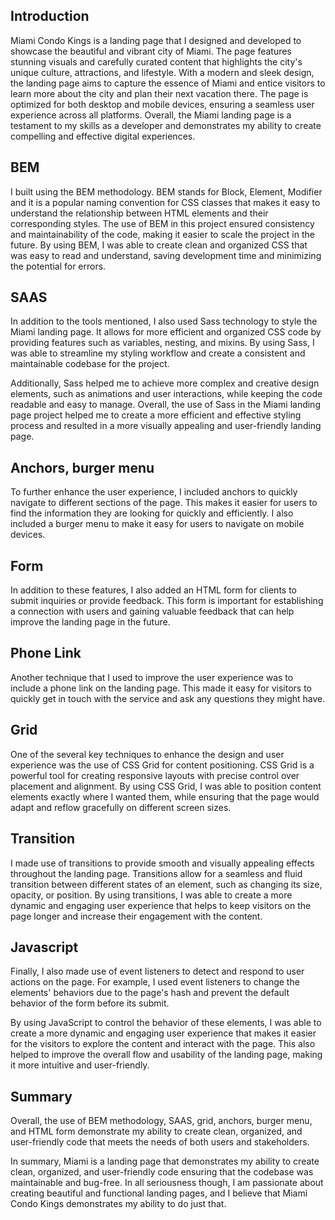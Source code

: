 ## Introduction
Miami Condo Kings is a landing page that I designed and developed to showcase the beautiful and vibrant city of Miami. The page features stunning visuals and carefully curated content that highlights the city's unique culture, attractions, and lifestyle. With a modern and sleek design, the landing page aims to capture the essence of Miami and entice visitors to learn more about the city and plan their next vacation there. The page is optimized for both desktop and mobile devices, ensuring a seamless user experience across all platforms. Overall, the Miami landing page is a testament to my skills as a developer and demonstrates my ability to create compelling and effective digital experiences.

## BEM
I built using the BEM methodology. BEM stands for Block, Element, Modifier and it is a popular naming convention for CSS classes that makes it easy to understand the relationship between HTML elements and their corresponding styles. The use of BEM in this project ensured consistency and maintainability of the code, making it easier to scale the project in the future. By using BEM, I was able to create clean and organized CSS that was easy to read and understand, saving development time and minimizing the potential for errors.

## SAAS
In addition to the tools mentioned, I also used Sass technology to style the Miami landing page. It allows for more efficient and organized CSS code by providing features such as variables, nesting, and mixins. By using Sass, I was able to streamline my styling workflow and create a consistent and maintainable codebase for the project. 

Additionally, Sass helped me to achieve more complex and creative design elements, such as animations and user interactions, while keeping the code readable and easy to manage. Overall, the use of Sass in the Miami landing page project helped me to create a more efficient and effective styling process and resulted in a more visually appealing and user-friendly landing page.

## Anchors, burger menu
To further enhance the user experience, I included anchors to quickly navigate to different sections of the page. This makes it easier for users to find the information they are looking for quickly and efficiently. I also included a burger menu to make it easy for users to navigate on mobile devices.

## Form
In addition to these features, I also added an HTML form for clients to submit inquiries or provide feedback. This form is important for establishing a connection with users and gaining valuable feedback that can help improve the landing page in the future.

## Phone Link
Another technique that I used to improve the user experience was to include a phone link on the landing page. This made it easy for visitors to quickly get in touch with the service and ask any questions they might have.

## Grid
One of the several key techniques to enhance the design and user experience was the use of CSS Grid for content positioning. CSS Grid is a powerful tool for creating responsive layouts with precise control over placement and alignment. By using CSS Grid, I was able to position content elements exactly where I wanted them, while ensuring that the page would adapt and reflow gracefully on different screen sizes.

## Transition
I made use of transitions to provide smooth and visually appealing effects throughout the landing page. Transitions allow for a seamless and fluid transition between different states of an element, such as changing its size, opacity, or position. By using transitions, I was able to create a more dynamic and engaging user experience that helps to keep visitors on the page longer and increase their engagement with the content.

## Javascript
Finally, I also made use of event listeners to detect and respond to user actions on the page. For example, I used event listeners to change the elements' behaviors due to the page's hash and prevent the default behavior of the form before its submit.

By using JavaScript to control the behavior of these elements, I was able to create a more dynamic and engaging user experience that makes it easier for the visitors to explore the content and interact with the page. This also helped to improve the overall flow and usability of the landing page, making it more intuitive and user-friendly.

## Summary
Overall, the use of BEM methodology, SAAS, grid, anchors, burger menu, and HTML form demonstrate my ability to create clean, organized, and user-friendly code that meets the needs of both users and stakeholders.

In summary, Miami is a landing page that demonstrates my ability to create clean, organized, and user-friendly code ensuring that the codebase was maintainable and bug-free. In all seriousness though, I am passionate about creating beautiful and functional landing pages, and I believe that Miami Condo Kings demonstrates my ability to do just that.
